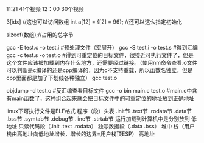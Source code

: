 11:21
41个视频
12：00
30个视频


3[idx] //这也可以访问数组
int a[12] = {[2] = 96}; //还可以这么指定初始化

sizeof(数组);//占用的总字节

gcc -E test.c -o test.i #预处理文件（宏展开）
gcc -S test.i -o test.s #得到汇编
gcc -c test.s -o test.o #得到可重定位的目标文件，很接近可执行文件了，但是这个文件应该被加载到内存什么地方，还需要经过链接。（使用nm命令查看.o文件可以判断是c编译的还是cpp编译的，因为c不支持重载，所以函数名独立，但是cpp里面都是加了下划线各种独立）
gcc test.o 

objdump -d test.o #反汇编查看目标文件
gcc -o bin main.c test.o #main.c中含有main函数了，这种组合起来就会把目标文件中的可重定位的地址放到正确地址

linux下可执行文件是ELF格式
程序（段）头表
.init节
.text节
.rodata节
.data节
.bss节
.symtab节
.debug节
.line节
.strtab节
运行加载到计算机中是分别放到
低地址
只读代码段（.init .text .rodata）
独写数据段（.data .bss）
堆中
栈（用户栈由高地址向低地址增长，增长的边界=用户栈顶ESP）
高地址